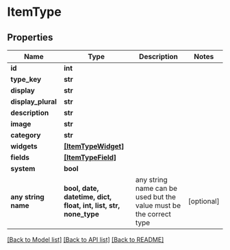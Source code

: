 # ItemType


## Properties
Name | Type | Description | Notes
------------ | ------------- | ------------- | -------------
**id** | **int** |  | 
**type_key** | **str** |  | 
**display** | **str** |  | 
**display_plural** | **str** |  | 
**description** | **str** |  | 
**image** | **str** |  | 
**category** | **str** |  | 
**widgets** | [**[ItemTypeWidget]**](ItemTypeWidget.md) |  | 
**fields** | [**[ItemTypeField]**](ItemTypeField.md) |  | 
**system** | **bool** |  | 
**any string name** | **bool, date, datetime, dict, float, int, list, str, none_type** | any string name can be used but the value must be the correct type | [optional]

[[Back to Model list]](../README.md#documentation-for-models) [[Back to API list]](../README.md#documentation-for-api-endpoints) [[Back to README]](../README.md)


